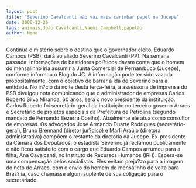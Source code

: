 ```yaml
---
layout: post
title: "Severino Cavalcanti não vai mais carimbar papel na Jucepe"
date: 2006-12-26
tags: animais,João Cavalcanti,Naomi Campbell,papelão
author: None
---
```

Continua o mistério sobre o destino que o governador eleito, Eduardo Campos (PSB), dará ao aliado Severino Cavalcanti (PP). Na semana passada, informações de bastidores pol?ticos davam conta que o homem do mensalinho iria assumir a Junta Comercial de Pernambuco (Jucepe), conforme informou o Blog do JC. A informação pode ter sido vazada propositalmente, com o objetivo de barrar a ida de Severino para a entidade.
No in?cio da noite desta terça-feira, a assessoria de imprensa do PSB divulgou nota comunicando que o administrador de empresas Carlos Roberto Silva Miranda, 60 anos, será o novo presidente da instituição.
Carlos Roberto foi secretário-geral da instituição no terceiro governo Arraes e Secretário de projetos especiais da Prefeitura de Petrolina (segundo mandato de Fernando Bezerra Coelho). Atualmente ele atua como consultor de empresas. 
Os advogados José Armando Duarte Rodrigues (secretário-geral), Bruno Brennand (diretor jur?dico) e Marli Araújo (diretora administrativa) compõem o restante da diretoria da Jucepe.
Ex-presidente da Câmara dos Deputados,&nbsp;o estadista Severino já reclamou publicamente e não ficou satisfeito com o cargo que Eduardo Campos arrumou para a filha, Ana Cavalcanti, no Instituto de Recursos Humanos (IRH). Espera-se uma compensação pelos socialistas. Eles evitam preju?zo para a imagem do neto de Arraes, com o envio do homem do mensalinho de volta para Bras?lia, caso chamasse algum suplente de sua coligação para o secretariado. 